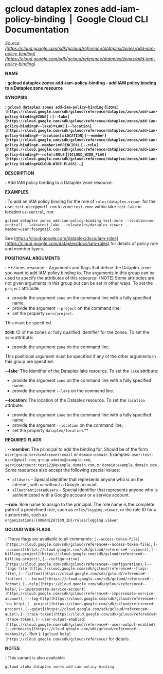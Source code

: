 # gcloud dataplex zones add-iam-policy-binding  |  Google Cloud CLI Documentation

*Source: [https://cloud.google.com/sdk/gcloud/reference/dataplex/zones/add-iam-policy-binding](https://cloud.google.com/sdk/gcloud/reference/dataplex/zones/add-iam-policy-binding)*

**NAME**

: **gcloud dataplex zones add-iam-policy-binding - add IAM policy binding to a Dataplex zone resource**

**SYNOPSIS**

: **`gcloud dataplex zones add-iam-policy-binding` (`[ZONE](https://cloud.google.com/sdk/gcloud/reference/dataplex/zones/add-iam-policy-binding#ZONE)` : `[--lake](https://cloud.google.com/sdk/gcloud/reference/dataplex/zones/add-iam-policy-binding#--lake)`=`LAKE` `[--location](https://cloud.google.com/sdk/gcloud/reference/dataplex/zones/add-iam-policy-binding#--location)`=`LOCATION`) `[--member](https://cloud.google.com/sdk/gcloud/reference/dataplex/zones/add-iam-policy-binding#--member)`=`PRINCIPAL` `[--role](https://cloud.google.com/sdk/gcloud/reference/dataplex/zones/add-iam-policy-binding#--role)`=`ROLE` [`[GCLOUD_WIDE_FLAG](https://cloud.google.com/sdk/gcloud/reference/dataplex/zones/add-iam-policy-binding#GCLOUD-WIDE-FLAGS) …`]**

**DESCRIPTION**

: Add IAM policy binding to a Dataplex zone resource.

**EXAMPLES**

: To add an IAM policy binding for the role of `roles/dataplex.viewer`
for the user `test-user@gmail.com` to zone `test-zone`
within lake `test-lake` in location `us-central`, run:

```
gcloud dataplex zones add-iam-policy-binding test-zone --location=us-central1 --lake=test-lake --role=roles/dataplex.viewer --member=user:foo@gmail.com
```

See [https://cloud.google.com/dataplex/docs/iam-roles](https://cloud.google.com/dataplex/docs/iam-roles)
for details of policy role and member types.

**POSITIONAL ARGUMENTS**

: **Zones resource - Arguments and flags that define the Dataplex zone you want to
add IAM policy binding to. The arguments in this group can be used to specify
the attributes of this resource. (NOTE) Some attributes are not given arguments
in this group but can be set in other ways.
To set the `project` attribute:

- provide the argument `zone` on the command line with a fully
specified name;
- provide the argument `--project` on the command line;
- set the property `core/project`.

This must be specified.

**`ZONE`**:
ID of the zones or fully qualified identifier for the zones.
To set the `zone` attribute:

- provide the argument `zone` on the command line.

This positional argument must be specified if any of the other arguments in this
group are specified.

**--lake**:
The identifier of the Dataplex lake resource.
To set the `lake` attribute:

- provide the argument `zone` on the command line with a fully
specified name;
- provide the argument `--lake` on the command line.

**--location**:
The location of the Dataplex resource.
To set the `location` attribute:

- provide the argument `zone` on the command line with a fully
specified name;
- provide the argument `--location` on the command line;
- set the property `dataplex/location`.**

**REQUIRED FLAGS**

: **--member**:
The principal to add the binding for. Should be of the form
`user|group|serviceAccount:email` or `domain:domain`.
Examples: `user:test-user@gmail.com`,
`group:admins@example.com`,
`serviceAccount:test123@example.domain.com`, or
`domain:example.domain.com`.
Some resources also accept the following special values:

- `allUsers` - Special identifier that represents anyone who is on the
internet, with or without a Google account.
- `allAuthenticatedUsers` - Special identifier that represents anyone
who is authenticated with a Google account or a service account.

**--role**:
Role name to assign to the principal. The role name is the complete path of a
predefined role, such as `roles/logging.viewer`, or the role ID for a
custom role, such as
`organizations/{ORGANIZATION_ID}/roles/logging.viewer`.

**GCLOUD WIDE FLAGS**

: These flags are available to all commands: `[--access-token-file](https://cloud.google.com/sdk/gcloud/reference#--access-token-file)`,
`[--account](https://cloud.google.com/sdk/gcloud/reference#--account)`, `[--billing-project](https://cloud.google.com/sdk/gcloud/reference#--billing-project)`,
`[--configuration](https://cloud.google.com/sdk/gcloud/reference#--configuration)`,
`[--flags-file](https://cloud.google.com/sdk/gcloud/reference#--flags-file)`,
`[--flatten](https://cloud.google.com/sdk/gcloud/reference#--flatten)`, `[--format](https://cloud.google.com/sdk/gcloud/reference#--format)`, `[--help](https://cloud.google.com/sdk/gcloud/reference#--help)`, `[--impersonate-service-account](https://cloud.google.com/sdk/gcloud/reference#--impersonate-service-account)`,
`[--log-http](https://cloud.google.com/sdk/gcloud/reference#--log-http)`,
`[--project](https://cloud.google.com/sdk/gcloud/reference#--project)`, `[--quiet](https://cloud.google.com/sdk/gcloud/reference#--quiet)`, `[--trace-token](https://cloud.google.com/sdk/gcloud/reference#--trace-token)`, `[--user-output-enabled](https://cloud.google.com/sdk/gcloud/reference#--user-output-enabled)`,
`[--verbosity](https://cloud.google.com/sdk/gcloud/reference#--verbosity)`.
Run `$ [gcloud help](https://cloud.google.com/sdk/gcloud/reference)` for details.

**NOTES**

: This variant is also available:

```
gcloud alpha dataplex zones add-iam-policy-binding
```